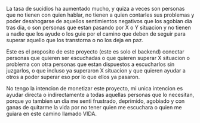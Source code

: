 La tasa de sucidios ha aumentado mucho, y quiza a veces son personas que no tienen con quien hablar, 
no tienen a quien contarles sus problemas y poder desahogarse de aquellos sentimientos negativos
que los agobian dia tras dia, o son personas que estan pasando por X o Y situacion y no tienen a 
nadie que los ayude o los guie por el camino que deben de seguir para superar aquello que los 
transtorna o no los deja en paz.

Este es el proposito de este proyecto (este es solo el backend) conectar personas que quieren ser 
escuchadas o que quieren superar X situacion o problema con otra personas que estan dispuestos a 
escucharlos sin juzgarlos, o que incluso ya superaron X situacion y que quieren ayudar a otros
a poder superar eso por lo que ellos ya pasaron.

No tengo la intencion de monetizar este proyecto, mi unica intencion es ayudar directa o 
indirectamente a todas aquellas personas que lo necesitan, porque yo tambien un dia
me senti frustrado, deprimido, agobiado y con ganas de quitarme la vida por no tener quien
me escuchara o quien me guiara en este camino llamado VIDA.
